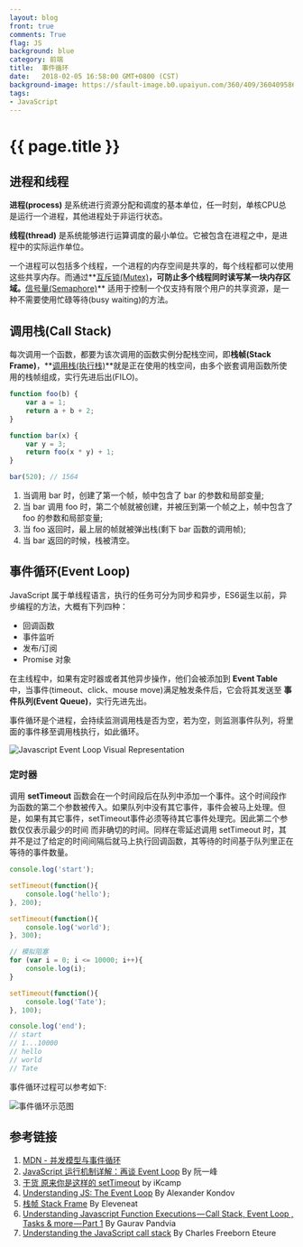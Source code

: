 ```yaml
---
layout: blog
front: true
comments: True
flag: JS
background: blue
category: 前端
title:  事件循环
date:   2018-02-05 16:58:00 GMT+0800 (CST)
background-image: https://sfault-image.b0.upaiyun.com/360/409/3604095867-59a67ae56079d_articlex
tags:
- JavaScript
---
```

# {{ page.title }}

## 进程和线程

**进程(process)** 是系统进行资源分配和调度的基本单位，任一时刻，单核CPU总是运行一个进程，其他进程处于非运行状态。

**线程(thread)** 是系统能够进行运算调度的最小单位。它被包含在进程之中，是进程中的实际运作单位。

一个进程可以包括多个线程，一个进程的内存空间是共享的，每个线程都可以使用这些共享内存。而通过**[互斥锁(Mutex)](https://zh.wikipedia.org/wiki/%E4%BA%92%E6%96%A5%E9%94%81)**，可防止多个线程同时读写某一块内存区域。**[信号量(Semaphore)](https://zh.wikipedia.org/wiki/%E4%BF%A1%E8%99%9F%E6%A8%99)** 适用于控制一个仅支持有限个用户的共享资源，是一种不需要使用忙碌等待(busy waiting)的方法。

## 调用栈(Call Stack)

每次调用一个函数，都要为该次调用的函数实例分配栈空间，即**栈帧(Stack Frame)**，**[调用栈(执行栈)](https://zh.wikipedia.org/wiki/%E5%91%BC%E5%8F%AB%E5%A0%86%E7%96%8A)**就是正在使用的栈空间，由多个嵌套调用函数所使用的栈帧组成，实行先进后出(FILO)。

```js
function foo(b) {
    var a = 1;
    return a + b + 2;
}

function bar(x) {
    var y = 3;
    return foo(x * y) + 1;
}

bar(520); // 1564
```

1. 当调用 bar 时，创建了第一个帧，帧中包含了 bar 的参数和局部变量;
1. 当 bar 调用 foo 时，第二个帧就被创建，并被压到第一个帧之上，帧中包含了 foo 的参数和局部变量;
1. 当 foo 返回时，最上层的帧就被弹出栈(剩下 bar 函数的调用帧);
1. 当 bar 返回的时候，栈被清空。

## 事件循环(Event Loop)

JavaScript 属于单线程语言，执行的任务可分为同步和异步，ES6诞生以前，异步编程的方法，大概有下列四种：

* 回调函数
* 事件监听
* 发布/订阅
* Promise 对象

在主线程中，如果有定时器或者其他异步操作，他们会被添加到 **Event Table** 中，当事件(timeout、click、mouse move)满足触发条件后，它会将其发送至 **事件队列(Event Queue)**，实行先进先出。

事件循环是个进程，会持续监测调用栈是否为空，若为空，则监测事件队列，将里面的事件移至调用栈执行，如此循环。

![Javascript Event Loop Visual Representation](https://cdn-images-1.medium.com/max/1600/1*-MMBHKy_ZxCrouecRqvsBg.png)

### 定时器

调用 **setTimeout** 函数会在一个时间段后在队列中添加一个事件。这个时间段作为函数的第二个参数被传入。如果队列中没有其它事件，事件会被马上处理。但是，如果有其它事件，setTimeout事件必须等待其它事件处理完。因此第二个参数仅仅表示最少的时间 而非确切的时间。同样在零延迟调用 setTimeout 时，其并不是过了给定的时间间隔后就马上执行回调函数，其等待的时间基于队列里正在等待的事件数量。

```js
console.log('start');

setTimeout(function(){
    console.log('hello');
}, 200);

setTimeout(function(){
    console.log('world');
}, 300);

// 模拟阻塞
for (var i = 0; i <= 10000; i++){
    console.log(i);
}

setTimeout(function(){
    console.log('Tate');
}, 100);

console.log('end');
// start
// 1...10000
// hello
// world
// Tate
```

事件循环过程可以参考如下:

![事件循环示范图](https://sfault-image.b0.upaiyun.com/360/409/3604095867-59a67ae56079d_articlex)

## 参考链接

1. [MDN - 并发模型与事件循环](https://developer.mozilla.org/zh-CN/docs/Web/JavaScript/EventLoop)
1. [JavaScript 运行机制详解：再谈 Event Loop](http://www.ruanyifeng.com/blog/2014/10/event-loop.html) By 阮一峰
1. [干货 原来你是这样的 setTimeout](https://segmentfault.com/a/1190000010929918) by iKcamp
1. [Understanding JS: The Event Loop](https://hackernoon.com/understanding-js-the-event-loop-959beae3ac40) By Alexander Kondov
1. [栈帧 Stack Frame](http://eleveneat.com/2015/07/11/Stack-Frame/) By Eleveneat
1. [Understanding Javascript Function Executions — Call Stack, Event Loop , Tasks & more — Part 1](https://medium.com/@gaurav.pandvia/understanding-javascript-function-executions-tasks-event-loop-call-stack-more-part-1-5683dea1f5ec) By Gaurav Pandvia
1. [Understanding the JavaScript call stack](https://medium.freecodecamp.org/understanding-the-javascript-call-stack-861e41ae61d4) By Charles Freeborn Eteure